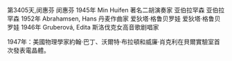 第3405天,闵惠芬
闵惠芬 1945年
Min Huifen 著名二胡演奏家
亚伯拉罕森
亚伯拉罕森 1952年
Abrahamsen, Hans 丹麦作曲家
爱狄塔·格鲁贝罗娃
爱狄塔·格鲁贝罗娃 1946年
Gruberová, Edita 斯洛伐克女高音歌剧唱家

1947年：美國物理學家約翰·巴丁、沃爾特·布拉頓和威廉·肖克利在貝爾實驗室首次發表電晶體。